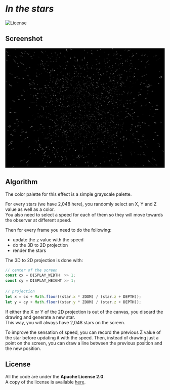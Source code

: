 # *In the stars*

![License](https://img.shields.io/badge/license-Apache--2.0-blue.svg?style=flat-square)

## **Screenshot**

![screenshot](../../images/screenshot/ts-starfield.png)

## **Algorithm**

The color palette for this effect is a simple grayscale palette.

For every stars (we have 2,048 here), you randomly select an X, Y and Z value as well as a color.  
You also need to select a speed for each of them so they will move towards the observer at different speed.  

Then for every frame you need to do the following:
- update the z value with the speed
- do the 3D to 2D projection
- render the stars

The 3D to 2D projection is done with:

``` javascript
// center of the screen
const cx = DISPLAY_WIDTH  >> 1;
const cy = DISPLAY_HEIGHT >> 1;

// projection
let x = cx + Math.floor((star.x * ZOOM) / (star.z + DEPTH));
let y = cy + Math.floor((star.y * ZOOM) / (star.z + DEPTH));
```

If either the X or Y of the 2D projection is out of the canvas, you discard the drawing and generate a new star.  
This way, you will always have 2,048 stars on the screen.

To improve the sensation of speed, you can record the previous Z value of the star before updating it with the speed. Then, instead of drawing just a point on the screen, you can draw a line between the previous position and the new position. 

## **License**

All the code are under the **Apache License 2.0**.  
A copy of the license is available [here](https://choosealicense.com/licenses/apache-2.0/).
